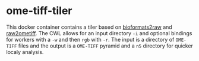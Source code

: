 # ome-tiff-tiler

This docker container contains a tiler based on [bioformats2raw](https://github.com/glencoesoftware/bioformats2raw) and [raw2ometiff](https://github.com/glencoesoftware/raw2ometiff).
The CWL allows for an input directory `-i` and optional bindings for workers with a `-w` and then `rgb` with `-r`. The input is a directory of `OME-TIFF` files and the output is a `OME-TIFF` pyramid and a `n5` directory for quicker localy analysis.
